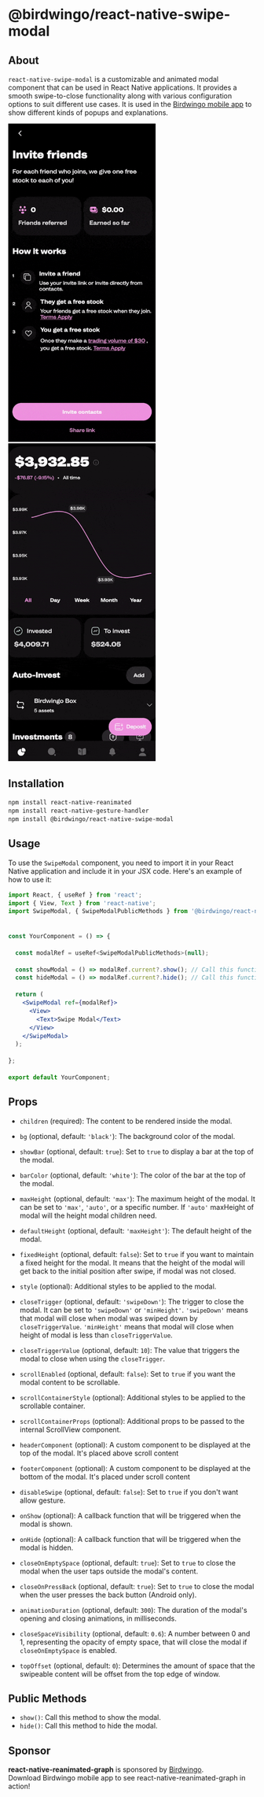 # @birdwingo/react-native-swipe-modal

## About

`react-native-swipe-modal` is a customizable and animated modal component that can be used in React Native applications. It provides a smooth swipe-to-close functionality along with various configuration options to suit different use cases. It is used in the [Birdwingo mobile app](https://www.birdwingo.com) to show different kinds of popups and explanations.

<div style="flex-direction:row;">
  <img src="./src/assets/images/demo.gif" width="300">
  <img src="./src/assets/images/demo2.gif" width="300">
</div>

## Installation

```bash
npm install react-native-reanimated
npm install react-native-gesture-handler
npm install @birdwingo/react-native-swipe-modal
```

## Usage

To use the `SwipeModal` component, you need to import it in your React Native application and include it in your JSX code. Here's an example of how to use it:

```jsx
import React, { useRef } from 'react';
import { View, Text } from 'react-native';
import SwipeModal, { SwipeModalPublicMethods } from '@birdwingo/react-native-swipe-modal';


const YourComponent = () => {

  const modalRef = useRef<SwipeModalPublicMethods>(null);

  const showModal = () => modalRef.current?.show(); // Call this function to show modal
  const hideModal = () => modalRef.current?.hide(); // Call this function to hide modal

  return (
    <SwipeModal ref={modalRef}>
      <View>
        <Text>Swipe Modal</Text>
      </View>
    </SwipeModal>
  );

};

export default YourComponent;
```

## Props

- `children` (required): The content to be rendered inside the modal.

- `bg` (optional, default: `'black'`): The background color of the modal.

- `showBar` (optional, default: `true`): Set to `true` to display a bar at the top of the modal.

- `barColor` (optional, default: `'white'`): The color of the bar at the top of the modal.

- `maxHeight` (optional, default: `'max'`): The maximum height of the modal. It can be set to `'max'`, `'auto'`, or a specific number. If `'auto'` maxHeight of modal will the height modal children need.

- `defaultHeight` (optional, default: `'maxHeight'`): The default height of the modal.

- `fixedHeight` (optional, default: `false`): Set to `true` if you want to maintain a fixed height for the modal. It means that the height of the modal will get back to the initial position after swipe, if modal was not closed.

- `style` (optional): Additional styles to be applied to the modal.

- `closeTrigger` (optional, default: `'swipeDown'`): The trigger to close the modal. It can be set to `'swipeDown'` or `'minHeight'`. `'swipeDown'` means that modal will close when modal was swiped down by `closeTriggerValue`. `'minHeight'` means that modal will close when height of modal is less than `closeTriggerValue`.

- `closeTriggerValue` (optional, default: `10`): The value that triggers the modal to close when using the `closeTrigger`.

- `scrollEnabled` (optional, default: `false`): Set to `true` if you want the modal content to be scrollable.

- `scrollContainerStyle` (optional): Additional styles to be applied to the scrollable container.

- `scrollContainerProps` (optional): Additional props to be passed to the internal ScrollView component.

- `headerComponent` (optional): A custom component to be displayed at the top of the modal. It's placed above scroll content

- `footerComponent` (optional): A custom component to be displayed at the bottom of the modal. It's placed under scroll content

- `disableSwipe` (optional, default: `false`): Set to `true` if you don't want allow gesture.

- `onShow` (optional): A callback function that will be triggered when the modal is shown.

- `onHide` (optional): A callback function that will be triggered when the modal is hidden.

- `closeOnEmptySpace` (optional, default: `true`): Set to `true` to close the modal when the user taps outside the modal's content.

- `closeOnPressBack` (optional, default: `true`): Set to `true` to close the modal when the user presses the back button (Android only).

- `animationDuration` (optional, default: `300`): The duration of the modal's opening and closing animations, in milliseconds.

- `closeSpaceVisibility` (optional, default: `0.6`): A number between 0 and 1, representing the opacity of empty space, that will close the modal if `closeOnEmptySpace` is enabled.

- `topOffset` (optional, default: `0`): Determines the amount of space that the swipeable content will be offset from the top edge of window.

## Public Methods

- `show()`: Call this method to show the modal.
- `hide()`: Call this method to hide the modal.

## Sponsor

**react-native-reanimated-graph** is sponsored by [Birdwingo](https://www.birdwingo.com).\
Download Birdwingo mobile app to see react-native-reanimated-graph in action!